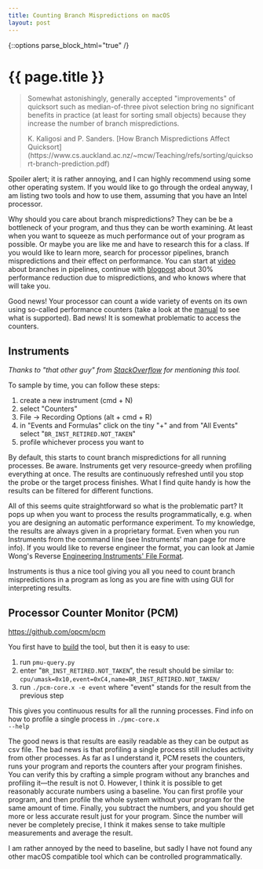 ```yaml
---
title: Counting Branch Mispredictions on macOS
layout: post
---
```

{::options parse_block_html="true" /}

# {{ page.title }}

<div class="epigraph">

> Somewhat astonishingly, generally accepted "improvements" of quicksort such as median-of-three pivot selection bring no significant benefits in practice (at least for sorting small objects) because they increase the number of branch mispredictions.
>
> <p class="footer">K. Kaligosi and P. Sanders. [How Branch Mispredictions Affect Quicksort](https://www.cs.auckland.ac.nz/~mcw/Teaching/refs/sorting/quicksort-branch-prediction.pdf)</p>

</div>

Spoiler alert; it is rather annoying, and I can highly recommend using some other operating system.
If you would like to go through the ordeal anyway, I am listing two tools and how to use them, assuming that you have an Intel processor.

Why should you care about branch mispredictions?
They can be be a bottleneck of your program, and thus they can be worth examining.
At least when you want to squeeze as much performance out of your program as possible.
Or maybe you are like me and have to research this for a class.
If you would like to learn more, search for processor pipelines, branch mispredictions and their effect on performance.
You can start at [video](https://www.youtube.com/watch?v=ckQAlp7WeHo) about branches in pipelines, continue with [blogpost](https://kristerw.blogspot.com/2017/02/branch-prediction.html) about 30% performance reduction due to mispredictions, and who knows where that will take you.

Good news!
Your processor can count a wide variety of events on its own using so-called performance counters (take a look at the [manual](https://download.01.org/perfmon/index/) to see what is supported).
Bad news!
It is somewhat problematic to access the counters.

## Instruments

_Thanks to "that other guy" from [StackOverflow](https://stackoverflow.com/questions/33936834/can-i-measure-branch-prediction-failures-on-modern-intel-mac-os-x) for mentioning this tool._

To sample by time, you can follow these steps:

1. create a new instrument (cmd + N)
2. select "Counters"
2. File -> Recording Options (alt + cmd + R)
3. in "Events and Formulas" click on the tiny "+" and from "All Events" select "<code>BR_INST_RETIRED.NOT_TAKEN</code>"
4. profile whichever process you want to

By default, this starts to count branch mispredictions for all running processes.
Be aware.
Instruments get very resource-greedy when profiling everything at once.
The results are continuously refreshed until you stop the probe or the target process finishes. 
What I find quite handy is how the results can be filtered for different functions.

All of this seems quite straightforward so what is the problematic part? 
It pops up when you want to process the results programmatically, e.g. when you are designing an automatic performance experiment. 
To my knowledge, the results are always given in a proprietary format. 
Even when you run Instruments from the command line (see Instruments' man page for more info). 
If you would like to reverse engineer the format, you can look at Jamie Wong's Reverse [Engineering Instruments' File Format](http://jamie-wong.com/post/reverse-engineering-instruments-file-format/).

Instruments is thus a nice tool giving you all you need to count branch mispredictions in a program as long as you are fine with using GUI for interpreting results.

## Processor Counter Monitor (PCM)
<https://github.com/opcm/pcm>

You first have to [build](https://github.com/opcm/pcm#building-the-pcm-tools) the tool, but then it is easy to use:

1. run <code>pmu-query.py</code>
2. enter "<code>BR_INST_RETIRED.NOT_TAKEN</code>", the result should be similar to: <code>cpu/umask=0x10,event=0xC4,name=BR_INST_RETIRED.NOT_TAKEN/</code>
3. run <code>./pcm-core.x -e event</code> where "event" stands for the result from the previous step

This gives you continuous results for all the running processes.
Find info on how to profile a single process in <code>./pmc-core.x --help</code>

The good news is that results are easily readable as they can be output as csv file.
The bad news is that profiling a single process still includes activity from other processes.
As far as I understand it, PCM resets the counters, runs your program and reports the counters after your program finishes. 
You can verify this by crafting a simple program without any branches and profiling it&mdash;the result is not 0.
However, I think it is possible to get reasonably accurate numbers using a baseline.
You can first profile your program, and then profile the whole system without your program for the same amount of time.
Finally, you subtract the numbers, and you should get more or less accurate result just for your program.
Since the number will never be completely precise, I think it makes sense to take multiple measurements and average the result.

I am rather annoyed by the need to baseline, but sadly I have not found any other macOS compatible tool which can be controlled programmatically.
